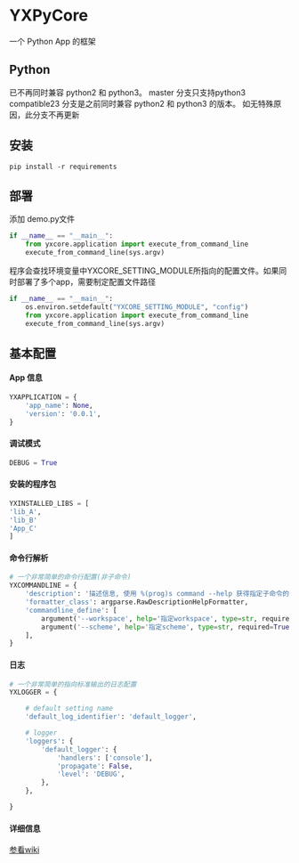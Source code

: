 # YXPyCore
一个 Python App 的框架

## Python
已不再同时兼容 python2 和 python3。
master 分支只支持python3
compatible23 分支是之前同时兼容 python2 和 python3 的版本。 如无特殊原因，此分支不再更新

## 安装
`pip install -r requirements`

## 部署
添加 demo.py文件


```python
if __name__ == "__main__":
    from yxcore.application import execute_from_command_line
    execute_from_command_line(sys.argv)
```


程序会查找环境变量中YXCORE_SETTING_MODULE所指向的配置文件。如果同时部署了多个app，需要制定配置文件路径

```python
if __name__ == "__main__":
    os.environ.setdefault("YXCORE_SETTING_MODULE", "config")
    from yxcore.application import execute_from_command_line
    execute_from_command_line(sys.argv)
```

## 基本配置

#### App 信息
```python
YXAPPLICATION = {
    'app_name': None,
    'version': '0.0.1',
}
```

#### 调试模式
```python
DEBUG = True
```

#### 安装的程序包
```python
YXINSTALLED_LIBS = [
'lib_A',
'lib_B'
'App_C'
]
```

#### 命令行解析
```python
# 一个非常简单的命令行配置(非子命令)
YXCOMMANDLINE = {
    'description': '描述信息, 使用 %(prog)s command --help 获得指定子命令的信息',
    'formatter_class': argparse.RawDescriptionHelpFormatter,
    'commandline_define': [
        argument('--workspace', help='指定workspace', type=str, required=True),
        argument('--scheme', help='指定scheme', type=str, required=True),
    ],
}
```

#### 日志
```python
# 一个非常简单的指向标准输出的日志配置
YXLOGGER = {

    # default setting name
    'default_log_identifier': 'default_logger',

    # logger
    'loggers': {
        'default_logger': {
            'handlers': ['console'],
            'propagate': False,
            'level': 'DEBUG',
        },
    },

}
```

#### 详细信息
[参看wiki](https://github.com/magiclyx/YXPyCore/wiki)
